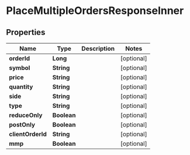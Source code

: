 

# PlaceMultipleOrdersResponseInner


## Properties

| Name | Type | Description | Notes |
|------------ | ------------- | ------------- | -------------|
|**orderId** | **Long** |  |  [optional] |
|**symbol** | **String** |  |  [optional] |
|**price** | **String** |  |  [optional] |
|**quantity** | **String** |  |  [optional] |
|**side** | **String** |  |  [optional] |
|**type** | **String** |  |  [optional] |
|**reduceOnly** | **Boolean** |  |  [optional] |
|**postOnly** | **Boolean** |  |  [optional] |
|**clientOrderId** | **String** |  |  [optional] |
|**mmp** | **Boolean** |  |  [optional] |



